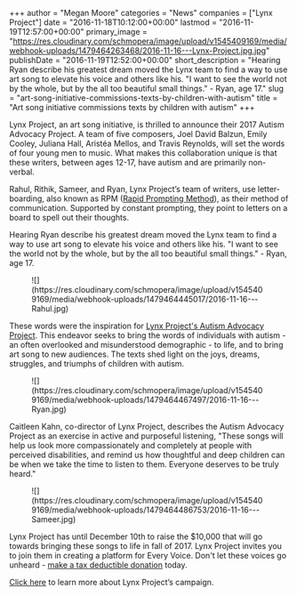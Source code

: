 +++
author = "Megan Moore"
categories = "News"
companies = ["Lynx Project"]
date = "2016-11-18T10:12:00+00:00"
lastmod = "2016-11-19T12:57:00+00:00"
primary_image = "https://res.cloudinary.com/schmopera/image/upload/v1545409169/media/webhook-uploads/1479464263468/2016-11-16---Lynx-Project.jpg.jpg"
publishDate = "2016-11-19T12:52:00+00:00"
short_description = "Hearing Ryan describe his greatest dream moved the Lynx team to find a way to use art song to elevate his voice and others like his. &quot;I want to see the world not by the whole, but by the all too beautiful small things.&quot; - Ryan, age 17."
slug = "art-song-initiative-commissions-texts-by-children-with-autism"
title = "Art song initiative commissions texts by children with autism"
+++

Lynx Project, an art song initiative, is thrilled to announce their 2017 Autism Advocacy Project. A team of five composers, Joel David Balzun, Emily Cooley, Juliana Hall, Aristéa Mellos, and Travis Reynolds, will set the words of four young men to music. What makes this collaboration unique is that these writers, between ages 12-17, have autism and are primarily non-verbal. 

Rahul, Rithik, Sameer, and Ryan, Lynx Project’s team of writers, use letter-boarding, also known as RPM ([Rapid Prompting Method](https://www.youtube.com/watch?v=XKmzO41lpRw)), as their method of communication. Supported by constant prompting, they point to letters on a board to spell out their thoughts. 

Hearing Ryan describe his greatest dream moved the Lynx team to find a way to use art song to elevate his voice and others like his. "I want to see the world not by the whole, but by the all too beautiful small things." - Ryan, age 17.

<figure data-type="image">
![](https://res.cloudinary.com/schmopera/image/upload/v1545409169/media/webhook-uploads/1479464445017/2016-11-16---Rahul.jpg)
</figure>

These words were the inspiration for [Lynx Project's Autism Advocacy Project](https://www.generosity.com/education-fundraising/autism-advocacy-project). This endeavor seeks to bring the words of individuals with autism - an often overlooked and misunderstood demographic - to life, and to bring art song to new audiences. The texts shed light on the joys, dreams, struggles, and triumphs of children with autism. 

<figure data-type="image">
![](https://res.cloudinary.com/schmopera/image/upload/v1545409169/media/webhook-uploads/1479464467497/2016-11-16---Ryan.jpg)
</figure>

Caitleen Kahn, co-director of Lynx Project, describes the Autism Advocacy Project as an exercise in active and purposeful listening, "These songs will help us look more compassionately and completely at people with perceived disabilities, and remind us how thoughtful and deep children can be when we take the time to listen to them. Everyone deserves to be truly heard."

<figure data-type="image">
![](https://res.cloudinary.com/schmopera/image/upload/v1545409169/media/webhook-uploads/1479464486753/2016-11-16---Sameer.jpg)
</figure>

Lynx Project has until December 10th to raise the $10,000 that will go towards bringing these songs to life in fall of 2017. Lynx Project invites you to join them in creating a platform for Every Voice. Don't let these voices go unheard - [make a tax deductible donation](https://www.generosity.com/education-fundraising/autism-advocacy-project) today. 

[Click here](https://www.generosity.com/education-fundraising/autism-advocacy-project) to learn more about Lynx Project’s campaign.
